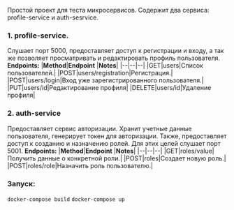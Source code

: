 Простой проект для теста микросервисов. Содержит два сервиса: profile-service и auth-sesrvice.
 ### 1. profile-service.
 Слушает порт 5000, предоставляет доступ к регистрации и входу, а так же позволяет просматривать и редактировать профиль пользователя.
**Endpoints:**
|**Method**|**Endpoint**  |**Notes**|
|--|--|--|
|GET|users|Список пользователей.|
|POST|users/registration|Регистрация.|
|POST|users/login|Вход уже зарегистрированного пользователя.|
|PUT|users/id|Редактирование профиля|
|DELETE|users/id|Удаление профиля|
### 2. auth-service
Предоставляет сервис авторизации. Хранит учетные данные пользователя, генерирует токен для авторизации.
Также, предоставляет доступ к созданию и назначению ролей. Для этих целей слушает порт 5001.
**Endpoints:**
|**Method**|**Endpoint**  |**Notes**|
|--|--|--|
|GET|roles/value|Получить данные о конкретной роли.|
|POST|roles|Создает новую роль.|
|POST|roles/role|Назначить роль пользователю.|

### Запуск:
`docker-compose build`
`docker-compose up`